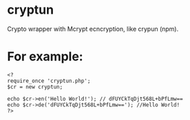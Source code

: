 # cryptun
Crypto wrapper with Mcrypt ecncryption, like crypun (npm).

For example:
=====
```
<?
require_once 'cryptun.php';
$cr = new cryptun;

echo $cr->en('Hello World!'); // dFUYCkTqDjt568L+bPfLmw==
echo $cr->de('dFUYCkTqDjt568L+bPfLmw=='); //Hello World!
?>
```
